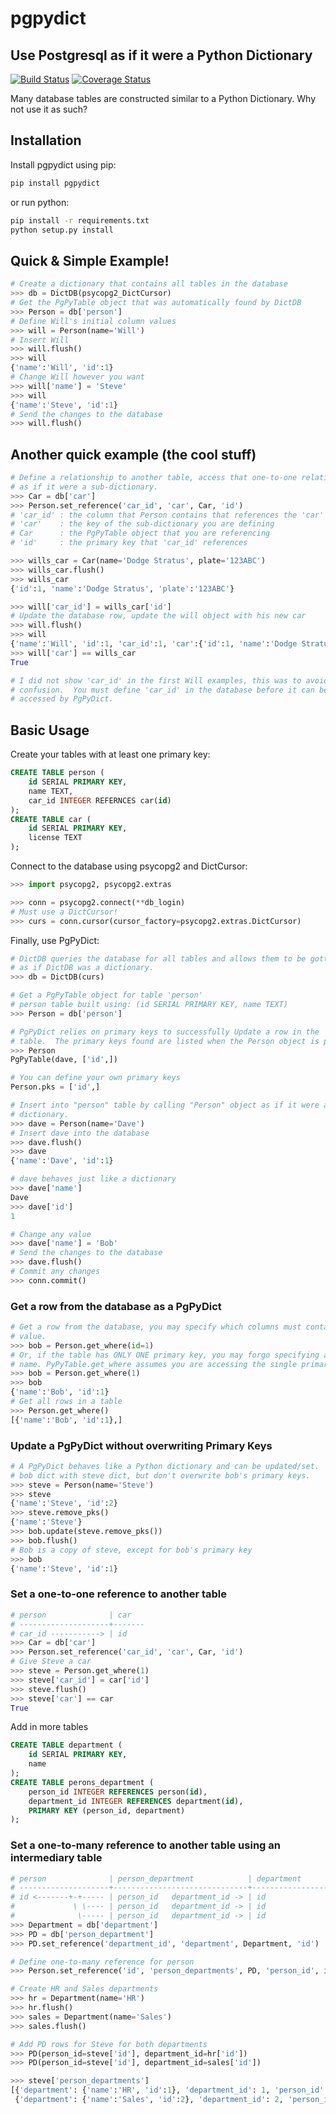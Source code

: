 # pgpydict
## Use Postgresql as if it were a Python Dictionary

[![Build Status](https://travis-ci.org/rolobio/pgpydict.svg?branch=master)](https://travis-ci.org/rolobio/pgpydict)
[![Coverage Status](https://coveralls.io/repos/github/rolobio/pgpydict/badge.svg?branch=master)](https://coveralls.io/github/rolobio/pgpydict?branch=master)

Many database tables are constructed similar to a Python Dictionary.  Why not
use it as such?

## Installation
Install pgpydict using pip:
```bash
pip install pgpydict
```

or run python:
```bash
pip install -r requirements.txt
python setup.py install
```

## Quick & Simple Example!
```python
# Create a dictionary that contains all tables in the database
>>> db = DictDB(psycopg2_DictCursor)
# Get the PgPyTable object that was automatically found by DictDB
>>> Person = db['person']
# Define Will's initial column values
>>> will = Person(name='Will')
# Insert Will
>>> will.flush()
>>> will
{'name':'Will', 'id':1}
# Change Will however you want
>>> will['name'] = 'Steve'
>>> will
{'name':'Steve', 'id':1}
# Send the changes to the database
>>> will.flush()
```

## Another quick example (the cool stuff)
```python
# Define a relationship to another table, access that one-to-one relationship
# as if it were a sub-dictionary.
>>> Car = db['car']
>>> Person.set_reference('car_id', 'car', Car, 'id')
# 'car_id' : the column that Person contains that references the 'car' table
# 'car'    : the key of the sub-dictionary you are defining
# Car      : the PgPyTable object that you are referencing
# 'id'     : the primary key that 'car_id' references

>>> wills_car = Car(name='Dodge Stratus', plate='123ABC')
>>> wills_car.flush()
>>> wills_car
{'id':1, 'name':'Dodge Stratus', 'plate':'123ABC'}

>>> will['car_id'] = wills_car['id']
# Update the database row, update the will object with his new car
>>> will.flush()
>>> will
{'name':'Will', 'id':1, 'car_id':1, 'car':{'id':1, 'name':'Dodge Stratus', 'plate':'123ABC'}}
>>> will['car'] == wills_car
True

# I did not show 'car_id' in the first Will examples, this was to avoid
# confusion.  You must define 'car_id' in the database before it can be
# accessed by PgPyDict.
```

## Basic Usage
Create your tables with at least one primary key:
```sql
CREATE TABLE person (
    id SERIAL PRIMARY KEY,
    name TEXT,
    car_id INTEGER REFERNCES car(id)
);
CREATE TABLE car (
    id SERIAL PRIMARY KEY,
    license TEXT
);
```

Connect to the database using psycopg2 and DictCursor:
```python
>>> import psycopg2, psycopg2.extras

>>> conn = psycopg2.connect(**db_login)
# Must use a DictCursor!
>>> curs = conn.cursor(cursor_factory=psycopg2.extras.DictCursor)
```

Finally, use PgPyDict:
```python
# DictDB queries the database for all tables and allows them to be gotten
# as if DictDB was a dictionary.
>>> db = DictDB(curs)

# Get a PgPyTable object for table 'person'
# person table built using: (id SERIAL PRIMARY KEY, name TEXT)
>>> Person = db['person']

# PgPyDict relies on primary keys to successfully Update a row in the 'person'
# table.  The primary keys found are listed when the Person object is printed.
>>> Person
PgPyTable(dave, ['id',])

# You can define your own primary keys
Person.pks = ['id',]

# Insert into "person" table by calling "Person" object as if it were a
# dictionary.
>>> dave = Person(name='Dave')
# Insert dave into the database
>>> dave.flush()
>>> dave
{'name':'Dave', 'id':1}

# dave behaves just like a dictionary
>>> dave['name']
Dave
>>> dave['id']
1

# Change any value
>>> dave['name'] = 'Bob'
# Send the changes to the database
>>> dave.flush()
# Commit any changes
>>> conn.commit()
```

### Get a row from the database as a PgPyDict
```python
# Get a row from the database, you may specify which columns must contain what
# value.
>>> bob = Person.get_where(id=1)
# Or, if the table has ONLY ONE primary key, you may forgo specifying a column
# name. PyPyTable.get_where assumes you are accessing the single primary key.
>>> bob = Person.get_where(1)
>>> bob
{'name':'Bob', 'id':1}
# Get all rows in a table
>>> Person.get_where()
[{'name':'Bob', 'id':1},]
```

### Update a PgPyDict without overwriting Primary Keys
```python
# A PgPyDict behaves like a Python dictionary and can be updated/set.  Update
# bob dict with steve dict, but don't overwrite bob's primary keys.
>>> steve = Person(name='Steve')
>>> steve
{'name':'Steve', 'id':2}
>>> steve.remove_pks()
{'name':'Steve'}
>>> bob.update(steve.remove_pks())
>>> bob.flush()
# Bob is a copy of steve, except for bob's primary key
>>> bob
{'name':'Steve', 'id':1}
```

### Set a one-to-one reference to another table
```python
# person              | car
# --------------------+-------
# car_id -----------> | id
>>> Car = db['car']
>>> Person.set_reference('car_id', 'car', Car, 'id')
# Give Steve a car
>>> steve = Person.get_where(1)
>>> steve['car_id'] = car['id']
>>> steve.flush()
>>> steve['car'] == car
True
```

Add in more tables
```sql
CREATE TABLE department (
    id SERIAL PRIMARY KEY,
    name
);
CREATE TABLE perons_department (
    person_id INTEGER REFERENCES person(id),
    department_id INTEGER REFERENCES department(id),
    PRIMARY KEY (person_id, department)
);
```

### Set a one-to-many reference to another table using an intermediary table
```python
# person              | person_department            | department
# --------------------+------------------------------+-------------------
# id <-------+-+----- | person_id   department_id -> | id
#             \ \---- | person_id   department_id -> | id
#              \----- | person_id   department_id -> | id
>>> Department = db['department']
>>> PD = db['person_department']
>>> PD.set_reference('department_id', 'department', Department, 'id')

# Define one-to-many reference for person
>>> Person.set_reference('id', 'person_departments', PD, 'person_id', is_list=True)

# Create HR and Sales departments
>>> hr = Department(name='HR')
>>> hr.flush()
>>> sales = Department(name='Sales')
>>> sales.flush()

# Add PD rows for Steve for both departments
>>> PD(person_id=steve['id'], department_id=hr['id'])
>>> PD(person_id=steve['id'], department_id=sales['id'])

>>> steve['person_departments']
[{'department': {'name':'HR', 'id':1}, 'department_id': 1, 'person_id': 1},
 {'department': {'name':'Sales', 'id':2}, 'department_id': 2, 'person_id': 1}]
```
